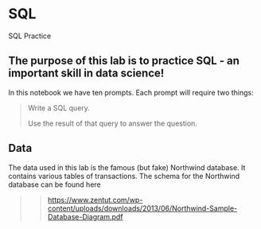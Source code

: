 # SQL
SQL Practice

## The purpose of this lab is to practice SQL - an important skill in data science!

In this  notebook we have ten prompts. Each prompt will require two things:

> Write a SQL query.
>
> Use the result of that query to answer the question.

## Data
The data used in this lab is the famous (but fake) Northwind database. It contains various tables of transactions. The schema for the Northwind database can be found here
>> https://www.zentut.com/wp-content/uploads/downloads/2013/06/Northwind-Sample-Database-Diagram.pdf
